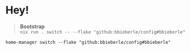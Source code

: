 # Hey!

> **Bootstrap**  
> `nix run . switch -- --flake "github:bbieberle/config#bbieberle"`

```
home-manager switch --flake "github:bbieberle/config#bbieberle"
```
